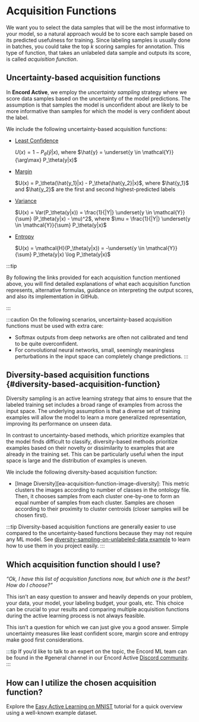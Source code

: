 # Acquisition Functions

We want you to select the data samples that will be the most informative to your model, so a natural approach would be to score each sample based on its predicted usefulness for training.
Since labeling samples is usually done in batches, you could take the top _k_ scoring samples for annotation.
This type of function, that takes an unlabeled data sample and outputs its score, is called _acquisition function_.

## Uncertainty-based acquisition functions

In **Encord Active**, we employ the _uncertainty sampling_ strategy where we score data samples based on the uncertainty of the model predictions.
The assumption is that samples the model is unconfident about are likely to be more informative than samples for which the model is very confident about the label.

We include the following uncertainty-based acquisition functions:

- [Least Confidence][ea-acquisition-function-least-confidence]

  $U(x) = 1 - P_\theta(\hat{y}|x)$, where $\hat{y} = \underset{y \in \mathcal{Y}}{\arg\max} P_\theta(y|x)$

- [Margin][ea-acquisition-function-margin]

  $U(x) = P_\theta(\hat{y_1}|x) - P_\theta(\hat{y_2}|x)$, where $\hat{y_1}$ and $\hat{y_2}$ are the first and second highest-predicted labels

- [Variance][ea-acquisition-function-variance]

  $U(x) = Var(P_\theta(y|x)) = \frac{1}{|Y|} \underset{y \in \mathcal{Y}}{\sum} (P_\theta(y|x) - \mu)^2$, where $\mu = \frac{1}{|Y|} \underset{y \in \mathcal{Y}}{\sum} P_\theta(y|x)$

- [Entropy][ea-acquisition-function-entropy]

  $U(x) = \mathcal{H}(P_\theta(y|x)) = -\underset{y \in \mathcal{Y}}{\sum} P_\theta(y|x) \log P_\theta(y|x)$

:::tip

By following the links provided for each acquisition function mentioned above, you will find detailed explanations of what each acquisition function represents, alternative formulas, guidance on interpreting the output scores, and also its implementation in GitHub.

:::

:::caution
On the following scenarios, uncertainty-based acquisition functions must be used with extra care:
- Softmax outputs from deep networks are often not calibrated and tend to be quite overconfident.
- For convolutional neural networks, small, seemingly meaningless perturbations in the input space can completely change predictions.
:::

## Diversity-based acquisition functions {#diversity-based-acquisition-function}

Diversity sampling is an active learning strategy that aims to ensure that the labeled training set includes a broad range of examples from across the input space. The underlying assumption is that a diverse set of training examples will allow the model to learn a more generalized representation, improving its performance on unseen data.

In contrast to uncertainty-based methods, which prioritize examples that the model finds difficult to classify, diversity-based methods prioritize examples based on their novelty or dissimilarity to examples that are already in the training set. This can be particularly useful when the input space is large and the distribution of examples is uneven.

We include the following diversity-based acquisition function:

- [Image Diversity][ea-acquisition-function-image-diversity]: This metric clusters the images according to number of classes in the 
ontology file. Then, it chooses samples from each cluster one-by-one to form an equal number of samples from 
each cluster. Samples are chosen according to their proximity to cluster centroids (closer samples will be 
chosen first).

:::tip
Diversity-based acquisition functions are generally easier to use compared to the uncertainty-based functions because 
they may not require any ML model. See [diversity-sampling-on-unlabeled-data example](../tutorials/diversity-sampling-on-unlabeled-data.mdx) to 
learn how to use them in you project easily.
:::

## Which acquisition function should I use?

_“Ok, I have this list of acquisition functions now, but which one is the best? How do I choose?”_

This isn’t an easy question to answer and heavily depends on your problem, your data, your model, your labeling budget, your goals, etc.
This choice can be crucial to your results and comparing multiple acquisition functions during the active learning process is not always feasible.

This isn’t a question for which we can just give you a good answer.
Simple uncertainty measures like least confident score, margin score and entropy make good first considerations.

:::tip
If you’d like to talk to an expert on the topic, the Encord ML team can be found in the #general channel in our Encord Active [Discord community](https://discord.gg/TU6yT7Uvx3).
:::

## How can I utilize the chosen acquisition function?

Explore the [Easy Active Learning on MNIST][easy-active-learning-in-mnist] tutorial for a quick overview using a well-known example dataset.

[ea-acquisition-function-least-confidence]: ../metrics/model-quality-metrics/#least-confidence
[ea-acquisition-function-margin]: ../metrics/model-quality-metrics/#margin
[ea-acquisition-function-variance]: ../metrics/model-quality-metrics/#variance
[ea-acquisition-function-entropy]: ../metrics/model-quality-metrics/#entropy
[easy-active-learning-in-mnist]: ../tutorials/easy-active-learning-on-mnist
